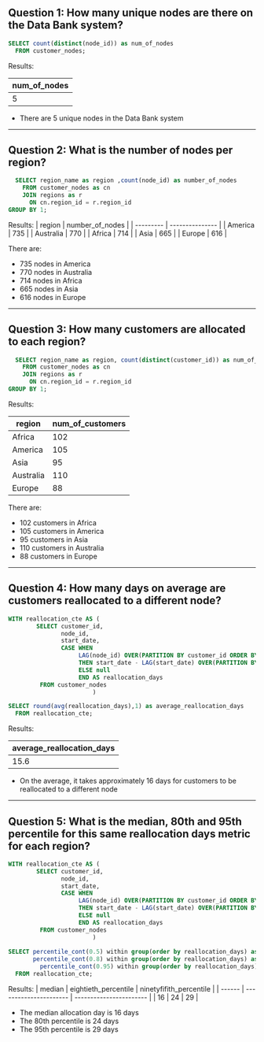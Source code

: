 **Question 1:**
How many unique nodes are there on the Data Bank system?
-----

```sql
SELECT count(distinct(node_id)) as num_of_nodes
  FROM customer_nodes;
```

Results:

| num_of_nodes |
| ----- |
| 5     |

* There are 5 unique nodes in the Data Bank system

-------------------------------------------

**Question 2:**
What is the number of nodes per region?
-----

```sql
  SELECT region_name as region ,count(node_id) as number_of_nodes
    FROM customer_nodes as cn
    JOIN regions as r
      ON cn.region_id = r.region_id
GROUP BY 1;
```

Results: 
| region    | number_of_nodes |
| --------- | --------------- |
| America   | 735             |
| Australia | 770             |
| Africa    | 714             |
| Asia      | 665             |
| Europe    | 616             |

There are:
* 735 nodes in America
* 770 nodes in Australia
* 714 nodes in Africa
* 665 nodes in Asia
* 616 nodes in Europe

-----------------------------

**Question 3:**
How many customers are allocated to each region?
-----

```sql
  SELECT region_name as region, count(distinct(customer_id)) as num_of_customers
    FROM customer_nodes as cn
    JOIN regions as r
      ON cn.region_id = r.region_id
GROUP BY 1;
```

Results:

| region    | num_of_customers |
| --------- | ---------------- |
| Africa    | 102              |
| America   | 105              |
| Asia      | 95               |
| Australia | 110              |
| Europe    | 88               |

There are:
* 102 customers in Africa
* 105 customers in America
* 95 customers in Asia
* 110 customers in Australia
* 88 customers in Europe

---------------------------------

**Question 4:**
How many days on average are customers reallocated to a different node?
-----

```sql
WITH reallocation_cte AS (
        SELECT customer_id,
               node_id,
               start_date,
               CASE WHEN 
                    LAG(node_id) OVER(PARTITION BY customer_id ORDER BY start_date) != node_id
                    THEN start_date - LAG(start_date) OVER(PARTITION BY customer_id ORDER BY start_date) 
                    ELSE null
                    END AS reallocation_days
         FROM customer_nodes
                        )

SELECT round(avg(reallocation_days),1) as average_reallocation_days
  FROM reallocation_cte;
```

Results:

| average_reallocation_days |
| ------------------------- |
| 15.6      |

* On the average, it takes approximately 16 days for customers to be reallocated to a different node

----------------------------------------

**Question 5:**
What is the median, 80th and 95th percentile for this same reallocation days metric for each region?
-----

```sql
WITH reallocation_cte AS (
        SELECT customer_id,
               node_id,
               start_date,
               CASE WHEN 
                    LAG(node_id) OVER(PARTITION BY customer_id ORDER BY start_date) != node_id
                    THEN start_date - LAG(start_date) OVER(PARTITION BY customer_id ORDER BY start_date) 
                    ELSE null
                    END AS reallocation_days
         FROM customer_nodes
                        )
							
SELECT percentile_cont(0.5) within group(order by reallocation_days) as median,
       percentile_cont(0.8) within group(order by reallocation_days) as eightieth_percentile,
	     percentile_cont(0.95) within group(order by reallocation_days) as ninetyfifith_percentile
  FROM reallocation_cte;
```

Results:
| median | eightieth_percentile | ninetyfifith_percentile |
| ------ | ---------------------- | ----------------------- |
| 16     | 24                     | 29                      |

* The median allocation day is 16 days
* The 80th percentile is 24 days
* The 95th percentile is 29 days

